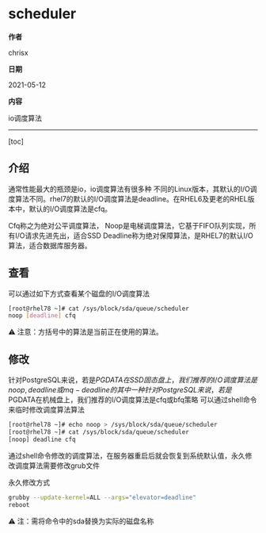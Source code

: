 # scheduler

**作者**

chrisx

**日期**

2021-05-12

**内容**

io调度算法

----

[toc]

## 介绍

通常性能最大的瓶颈是io，io调度算法有很多种
不同的Linux版本，其默认的I/O调度算法不同。rhel7的默认的I/O调度算法是deadline。在RHEL6及更老的RHEL版本中，默认的I/O调度算法是cfq。

Cfq称之为绝对公平调度算法，
Noop是电梯调度算法，它基于FIFO队列实现，所有I/O请求先进先出，适合SSD
Deadline称为绝对保障算法，是RHEL7的默认I/O算法，适合数据库服务器。

## 查看

可以通过如下方式查看某个磁盘的I/O调度算法

```sh
[root@rhel78 ~]# cat /sys/block/sda/queue/scheduler
noop [deadline] cfq
```

:warning: 注意：方括号中的算法是当前正在使用的算法。

## 修改

针对PostgreSQL来说，若是$PGDATA在SSD固态盘上，我们推荐的I/O调度算法是noop,deadline或mq-deadline的其中一种
针对PostgreSQL来说，若是$PGDATA在机械盘上，我们推荐的I/O调度算法是cfq或bfq策略
可以通过shell命令来临时修改调度算法算法

```sh
[root@rhel78 ~]# echo noop > /sys/block/sda/queue/scheduler
[root@rhel78 ~]# cat /sys/block/sda/queue/scheduler
[noop] deadline cfq

```

通过shell命令修改的调度算法，在服务器重启后就会恢复到系统默认值，永久修改调度算法需要修改grub文件

永久修改方式

```sh
grubby --update-kernel=ALL --args="elevator=deadline"
reboot

```

:warning: 注：需将命令中的sda替换为实际的磁盘名称
